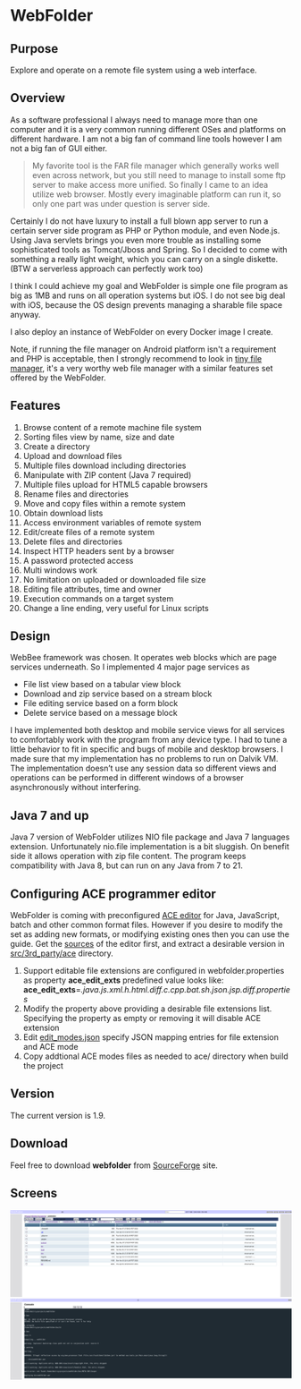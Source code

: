 # WebFolder

## Purpose
Explore and operate on a remote file system using a web interface.

## Overview
As a software professional I always need to manage more than one computer and it is a 
very common running different OSes and platforms on different hardware. 
I am not a big fan of command line tools however I am not a big fan of GUI either.

>My favorite tool is the FAR file manager which generally works well even across network, 
but you still need to manage to install some ftp server to make access more unified. 
So finally I came to an idea utilize web browser. Mostly every imaginable platform can run it, 
so only one part was under question is server side. 
 
Certainly I do not have luxury to install a full blown app server to run a certain 
server side program as PHP or Python module, and even Node.js. Using Java servlets brings you even 
more trouble as installing some sophisticated tools as Tomcat/Jboss and Spring. So I 
decided to come with something a really light weight, which you can carry on a single 
diskette. (BTW a serverless approach can perfectly work too)

I think I could achieve my goal and WebFolder is simple one file program as big 
as 1MB and runs on all operation systems but iOS. I do not see big deal with 
iOS, because the OS design prevents managing a sharable file space anyway.

I also deploy an instance of WebFolder on every Docker image I create.

Note, if running the file manager on Android platform isn't a requirement and PHP is acceptable, then I strongly recommend to look in
[tiny file manager](https://github.com/prasathmani/tinyfilemanager/tree/master), it's a very worthy web file manager  with a similar features set
offered by the WebFolder.
    
## Features

1. Browse content of a remote machine file system     
2. Sorting files view by name, size and date                                                                   
3. Create a directory                              
4. Upload and download files                        
5. Multiple files download including directories           
6. Manipulate with ZIP content (Java 7 required)
7. Multiple files upload for HTML5 capable browsers  
8. Rename files and directories                       
9. Move and copy files within a remote system       
10. Obtain download lists                              
11. Access environment variables of remote system      
12. Edit/create files of a remote system               
13. Delete files and directories                                       
14. Inspect HTTP headers sent by a browser              
15. A password protected access                          
16. Multi windows work                                 
17. No limitation on uploaded or downloaded file size  
18. Editing file attributes, time and owner           
19. Execution commands on a target system
20. Change a line ending, very useful for Linux scripts

## Design

WebBee framework was chosen. It operates web blocks which are page services underneath. So I implemented 4 major page services as
* File list view based on a tabular view block
* Download and zip service based on a stream block
* File editing service based on a form block
* Delete service based on a message block 

I have implemented both desktop and mobile service views for all services to comfortably work with the program from any device type.
 I had to tune a little behavior to fit in specific and bugs of mobile and desktop browsers. I made sure that my implementation has
  no problems to run on Dalvik VM. The implementation doesn’t use any session data so different views and operations can be performed
   in different windows of a browser asynchronously without interfering. 

## Java 7 and up
Java 7 version of WebFolder utilizes NIO file package and Java 7 languages extension. 
Unfortunately nio.file implementation is a bit sluggish. On benefit side it allows operation with zip file content.
The program keeps compatibility with Java 8, but can run on any Java from 7 to 21.


## Configuring ACE programmer editor
WebFolder is coming with preconfigured [ACE editor](https://ace.c9.io) for Java, JavaScript, batch and other common format files. However if you desire
to modify the set as adding new formats, or modifying existing ones then you can use the guide. Get the [sources](https://github.com/ajaxorg/ace-builds/) of the editor first,
and extract a desirable version in [src/3rd_party/ace](https://github.com/drogatkin/webfolder/tree/master/src/3rd_party/ace) directory.

1. Support editable file extensions are configured in webfolder.properties as property **ace_edit_exts**
        predefined value looks like: **ace_edit_exts**=*.java.js.xml.h.html.diff.c.cpp.bat.sh.json.jsp.diff.properties*
2. Modify the property above providing a desirable file extensions list. Specifying the property as empty or removing it will disable ACE extension</li>
3. Edit [edit_modes.json](https://github.com/drogatkin/webfolder/blob/master/src/html/edit_modes.json) specify JSON mapping entries for file extension and ACE mode
4. Copy addtional ACE modes files as needed to ace/ directory when build the project

## Version
The current version is 1.9. 

## Download
Feel free to download **webfolder** from [SourceForge](https://sourceforge.net/projects/webfolder/files/webfolder-releases/) site.

## Screens

![a directory view](https://github.com/drogatkin/webfolder/blob/master/doc/screen%20shot1.png?raw=true)
![a console view](https://github.com/drogatkin/webfolder/blob/master/doc/screen%20shot2.png?raw=true)
